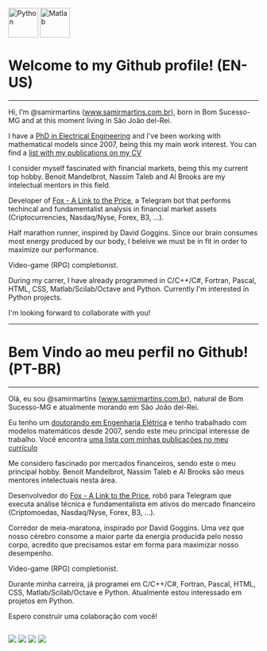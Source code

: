 <div style="display: inline_block"><br>
  <img align="center" alt="Python" height="60" width="60" src="https://cdn.jsdelivr.net/gh/devicons/devicon/icons/python/python-original-wordmark.svg">
	<img align="center" alt="Matlab" height="60" width="60" src="https://cdn.jsdelivr.net/gh/devicons/devicon/icons/matlab/matlab-original.svg">
</div>

# Welcome to my Github profile! (EN-US) 

---

Hi, I’m @samirmartins (www.samirmartins.com.br), born in Bom Sucesso-MG and at this moment living in São João del-Rei. 

I have a [PhD in Electrical Engineering](https://ppgee.ufmg.br/defesas/1076D.PDF) and I've been working with mathematical models since 2007, being this my main work interest. You can find a [list with my publications on my CV](http://lattes.cnpq.br/8082773515029049)

I consider myself fascinated with financial markets, being this my current top hobby. Benoit Mandelbrot, Nassim Taleb and Al Brooks are my intelectual mentors in this field.

Developer of [Fox - A Link to the Price](https://t.me/fox_priceAction_bot), a Telegram bot that performs techincal and fundamentalist analysis in financial market assets (Criptocurrencies, Nasdaq/Nyse, Forex, B3, ...).

Half marathon runner, inspired by David Goggins. Since our brain consumes most energy produced by our body, I beleive we must be in fit in order to maximize our performance.

Video-game (RPG) completionist.

During my carrer, I have already programmed in C/C++/C#, Fortran, Pascal, HTML, CSS, Matlab/Scilab/Octave and Python. Currently I'm interested in Python projects.

I'm looking forward to collaborate with you! 

---

# Bem Vindo ao meu perfil no Github! (PT-BR) 

---

Olá, eu sou @samirmartins (www.samirmartins.com.br), natural de Bom Sucesso-MG e atualmente morando em São João del-Rei. 

Eu tenho um [doutorando em Engenharia Elétrica](https://ppgee.ufmg.br/defesas/1076D.PDF) e tenho trabalhado com modelos matemáticos desde 2007, sendo este meu principal interesse de trabalho. Você encontra [uma lista com minhas publicações no meu currículo](http://lattes.cnpq.br/8082773515029049)

Me considero fascinado por mercados financeiros, sendo este o meu principal hobby. Benoit Mandelbrot, Nassim Taleb e Al Brooks são meus mentores intelectuais nesta área.

Desenvolvedor do [Fox - A Link to the Price](https://t.me/fox_priceAction_bot), robô para Telegram que executa análise técnica e fundamentalista em ativos do mercado financeiro (Criptomoedas, Nasdaq/Nyse, Forex, B3, ...).

Corredor de meia-maratona, inspirado por David Goggins. Uma vez que nosso cérebro consome a maior parte da energia producida pelo nosso corpo, acredito que precisamos estar em forma para maximizar nosso desempenho.

Video-game (RPG) completionist.

Durante minha carreira, já programei em C/C++/C#, Fortran, Pascal, HTML, CSS, Matlab/Scilab/Octave e Python. Atualmente estou interessado em projetos em Python.

Espero construir uma colaboração com você!

##

<div> 
	<a href="https://www.linkedin.com/in/samir-martins" target="_blank"><img src="https://img.shields.io/badge/-LinkedIn-%230077B5?style=for-the-badge&logo=linkedin&logoColor=white" target="_blank"></a> 
	<a href="https://www.instagram.com/milani.martins/" target="_blank"><img src="https://img.shields.io/badge/-Instagram-%23E4405F?style=for-the-badge&logo=instagram&logoColor=white" target="_blank"></a> 
	<a href="https://www.twitter.com/martinsSMilani" target="_blank"><img src="https://img.shields.io/twitter/follow/MartinsSMilani?style=for-the-badge" target="_blank"></a> 
	<a href="https://www.samirmartins.com.br" target="_blank"><img src="https://img.shields.io/badge/Website-www.samirmartins.com.br-blue?style=for-the-badge" target="_blank"></a> 
</div>
